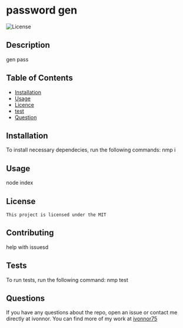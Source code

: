 
  # password gen
  
  ![License](https://img.shields.io/badge/license-MIT-Blue.svg)
    

  ## Description
  
  gen pass
  
  ## Table of Contents

  * [Installation](#installation)
  * [Usage](#usage)
  * [Licence](#license)
  * [test](#test)
  * [Question](#questions)
  
  ## Installation

  To install necessary dependecies, run the following commands:  nmp i
  
  ## Usage
  
  node index

  ## License
  
    This project is licensed under the MIT

  ## Contributing 

  help with issuesd
  
  ## Tests

  To run tests, run the following command: nmp test

   
  ## Questions
  If you have any questions about the repo, open an issue or contact me directly at ivonnor. You can find more of my work at [ivonnor75](https://github.com/ivonnor75) 
